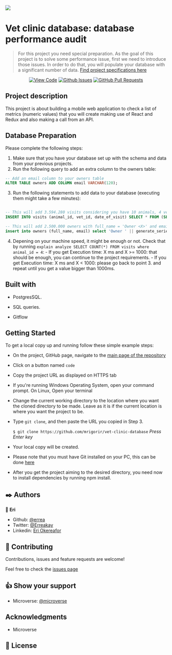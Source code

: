 ![](https://img.shields.io/badge/Microverse-blueviolet)

# Vet clinic database: database performance audit

> For this project you need special preparation. As the goal of this project is to solve some performance issue, first we need to introduce those issues. In order to do that, you will populate your database with a significant number of data. [Find project specifications here](https://github.com/microverseinc/curriculum-databases/blob/main/db-structure/vet_clinic_performance_audit.md)

      

<div align="center">

[![View Code](https://img.shields.io/badge/View%20-Code-green)](https://github.com/errea/vet_clinic_database)
[![Github Issues](https://img.shields.io/badge/GitHub-Issues-orange)](https://github.com/errea/vet_clinic_database/issues)
[![GitHub Pull Requests](https://img.shields.io/badge/GitHub-Pull%20Requests-blue)](https://github.com/errea/vet_clinic_database/pull/1)

</div>

## Project description

This project is about building a mobile web application to check a list of metrics (numeric values) that you will create making use of React and Redux and also making a call from an API.

## Database Preparation

Please complete the following steps:

1. Make sure that you have your database set up with the schema and data from your previous projects.
2. Run the following query to add an extra column to the owners table:

``` sql
-- Add an email column to your owners table
ALTER TABLE owners ADD COLUMN email VARCHAR(120);

```
3. Run the following statements to add data to your database (executing them might take a few minutes):
``` sql

-- This will add 3.594.280 visits considering you have 10 animals, 4 vets, and it will use around ~87.000 timestamps (~4min approx.)
INSERT INTO visits (animal_id, vet_id, date_of_visit) SELECT * FROM (SELECT id FROM animals) animal_ids, (SELECT id FROM vets) vets_ids, generate_series('1980-01-01'::timestamp, '2021-01-01', '4 hours') visit_timestamp;

-- This will add 2.500.000 owners with full_name = 'Owner <X>' and email = 'owner_<X>@email.com' (~2min approx.)
insert into owners (full_name, email) select 'Owner ' || generate_series(1,2500000), 'owner_' || generate_series(1,2500000) || '@mail.com';

```
4. Depening on your machine speed, it might be enough or not. Check that by running `explain analyze SELECT COUNT(*) FROM visits where animal_id = 4`: - If you get Execution time: X ms and X >= 1000: that should be enough, you can continue to the project requirements. - If you get Execution time: X ms and X < 1000: please go back to point 3. and repeat until you get a value bigger than 1000ms.
## Built with

- PostgresSQL.

- SQL queries.

- Gitflow


## Getting Started

To get a local copy up and running follow these simple example steps:

- On the project, GitHub page, navigate to the [main page of the repository](https://github.com/errea/vet_clinic_database)

- Click on a button named `code`

- Copy the project URL as displayed on HTTPS tab

- If you're running Windows Operating System, open your command prompt. On Linux, Open your terminal

- Change the current working directory to the location where you want the cloned directory to be made. Leave as it is if the current location is where you want the project to be.

- Type `git clone`, and then paste the URL you copied in Step 3.<br>

  `$ git clone https://github.com/mrigorir/vet-clinic-database` <em>Press Enter key</em><br>

- Your local copy will be created.

- Please note that you must have Git installed on your PC, this can be done [here](https://gist.github.com/derhuerst/1b15ff4652a867391f03)

- After you get the project aiming to the desired directory, you need now to install dependencies by running npm install.

## ✒️  Authors <a name = "author"></a>

👤 **Eri**

- Github: [@errea](https://github.com/errea)
- Twitter: [@Erreakay](https://github.com/errea)
- Linkedin: [Eri Okereafor](https://www.linkedin.com/in/eri-ngozi-okereafor/)

## 🤝 Contributing

Contributions, issues and feature requests are welcome!

Feel free to check the [issues page](https://github.com/errea/vet_clinic_database/issues)
## 👍 Show your support

- Microverse: [@microverse](https://www.microverse.org/)

## Acknowledgments

- Microverse


## 📝 License